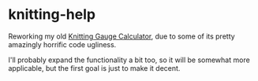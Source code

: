 knitting-help
=============

Reworking my old [Knitting Gauge Calculator](http://www.codecademy.com/gracenut/codebits/jzefC6), due to some of its pretty amazingly horrific code ugliness.

I'll probably expand the functionality a bit too, so it will be somewhat more applicable, but the first goal is just to make it decent.
